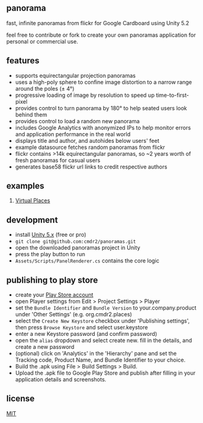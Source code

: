 ## panorama

fast, infinite panoramas from flickr for Google Cardboard using Unity 5.2

feel free to contribute or fork to create your own panoramas application for personal or commercial use.

## features
  * supports equirectangular projection panoramas
  * uses a high-poly sphere to confine image distortion to a narrow range around the poles (± 4°)
  * progressive loading of image by resolution to speed up time-to-first-pixel
  * provides control to turn panorama by 180° to help seated users look behind them
  * provides control to load a random new panorama
  * includes Google Analytics with anonymized IPs to help monitor errors and application performance in the real world
  * displays title and author, and autohides below users' feet
  * example datasource fetches random panoramas from flickr
  * flickr contains >14k equirectangular panoramas, so ~2 years worth of fresh panoramas for casual users
  * generates base58 flickr url links to credit respective authors

## examples
1. [Virtual Places](https://play.google.com/store/apps/details?id=org.cmdr2.places)

## development
* install [Unity 5.x](https://unity3d.com/get-unity/download) (free or pro)
* `git clone git@github.com:cmdr2/panoramas.git`
* open the downloaded panoramas project in Unity
* press the play button to run
* `Assets/Scripts/PanelRenderer.cs` contains the core logic

## publishing to play store
* create your [Play Store account](https://play.google.com/apps/publish/)
* open Player settings from Edit > Project Settings > Player
* set the `Bundle Identifier` and `Bundle Version` to your.company.product under 'Other Settings' (e.g. org.cmdr2.places)
* select the `Create New Keystore` checkbox under 'Publishing settings', then press `Browse Keystore` and select user.keystore
* enter a new Keystore password (and confirm password)
* open the `alias` dropdown and select create new. fill in the details, and create a new password
* (optional) click on 'Analytics' in the 'Hierarchy' pane and set the Tracking code, Product Name, and Bundle Identifier to your choice.
* Build the .apk using File > Build Settings > Build.
* Upload the .apk file to Google Play Store and publish after filling in your application details and screenshots.

## license
[MIT](https://github.com/cmdr2/panoramas/blob/master/LICENSE)
